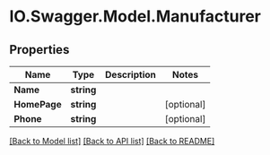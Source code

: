 # IO.Swagger.Model.Manufacturer
## Properties

Name | Type | Description | Notes
------------ | ------------- | ------------- | -------------
**Name** | **string** |  | 
**HomePage** | **string** |  | [optional] 
**Phone** | **string** |  | [optional] 

[[Back to Model list]](../README.md#documentation-for-models) [[Back to API list]](../README.md#documentation-for-api-endpoints) [[Back to README]](../README.md)

